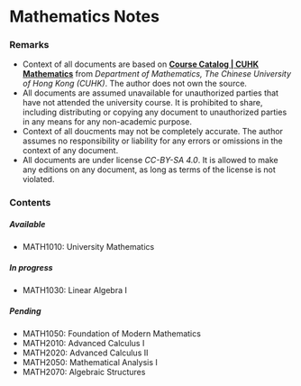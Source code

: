# Mathematics Notes
### Remarks
- Context of all documents are based on [**Course Catalog | CUHK Mathematics**](https://www.math.cuhk.edu.hk/course) from *Department of Mathematics, The Chinese University of Hong Kong (CUHK)*. The author does not own the source.
- All documents are assumed unavailable for unauthorized parties that have not attended the university course. It is prohibited to share, including distributing or copying any document to unauthorized parties in any means for any non-academic purpose.
- Context of all doucments may not be completely accurate. The author assumes no responsibility or liability for any errors or omissions in the context of any document.
- All documents are under license *CC-BY-SA 4.0*. It is allowed to make any editions on any document, as long as terms of the license is not violated.

### Contents
##### Available
- MATH1010: University Mathematics

##### In progress
- MATH1030: Linear Algebra I

##### Pending
- MATH1050: Foundation of Modern Mathematics
- MATH2010: Advanced Calculus I
- MATH2020: Advanced Calculus II
- MATH2050: Mathematical Analysis I
- MATH2070: Algebraic Structures
